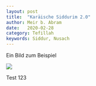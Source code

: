 ```yaml
---
layout: post
title:  "Karäische Siddurim 2.0"
author: Meir b. Abram
date:   2020-02-28
category: Tefillah
keywords: Siddur, Nusach
---
```


Ein Bild zum Beispiel

<img src="{{site.url}}/assets/img/2812BDDE-1EC1-4FD4-9EE5-DBD4E637B361.jpeg" />

Test 123
